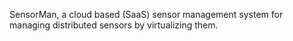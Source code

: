 SensorMan, a cloud based (SaaS) sensor management system for managing distributed sensors by virtualizing them.